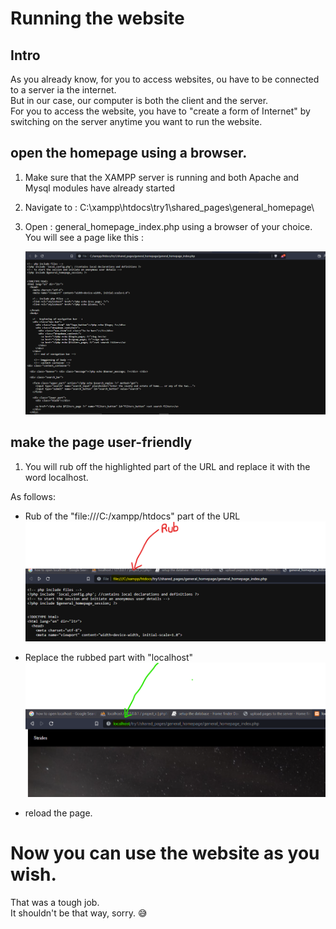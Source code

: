 # Running the website

## Intro

As you already know, for you to access websites, ou have to be connected to a server ia the internet.\
But in our case, our computer is both the client and the server.\
For you to access the website, you have to "create a form of Internet" by switching on the server anytime you want to run the website.

## open the homepage using a browser.

1. Make sure that the XAMPP server is running and both Apache and Mysql modules have already started

2. Navigate to : C:\xampp\htdocs\try1\shared_pages\general_homepage\

3. Open : general_homepage_index.php using a browser of your choice.\
   You will see a page like this :

   ![source code page](./media/php_page.png)

## make the page user-friendly

1. You will rub off the highlighted part of the URL and replace it with the word localhost.

As follows:
- Rub of the "file:///C:/xampp/htdocs" part of the URL
![part to rub off](./media/rub.png)

- Replace the rubbed part with "localhost"
![replace](./media/replace.png)

- reload the page.

# Now you can use the website as you wish.
  That was a tough job.\
  It shouldn't be that way, sorry. 😅 
